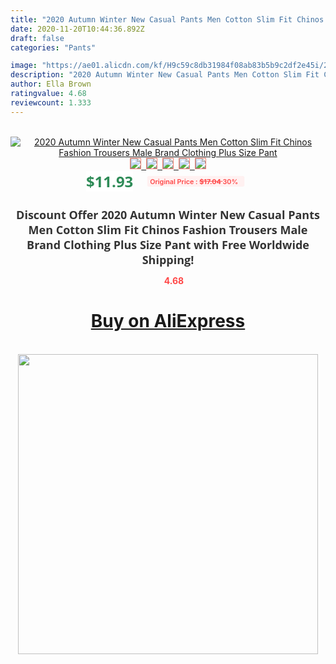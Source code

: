 ```yaml
---
title: "2020 Autumn Winter New Casual Pants Men Cotton Slim Fit Chinos Fashion Trousers Male Brand Clothing Plus Size Pant"
date: 2020-11-20T10:44:36.892Z
draft: false
categories: "Pants"

image: "https://ae01.alicdn.com/kf/H9c59c8db31984f08ab83b5b9c2df2e45i/2020-Autumn-Winter-New-Casual-Pants-Men-Cotton-Slim-Fit-Chinos-Fashion-Trousers-Male-Brand-Clothing.jpg"
description: "2020 Autumn Winter New Casual Pants Men Cotton Slim Fit Chinos Fashion Trousers Male Brand Clothing Plus Size Pant"
author: Ella Brown
ratingvalue: 4.68
reviewcount: 1.333
---
```

<br>
<div style="text-align: center;">
<a href="https://s.click.aliexpress.com/e/_ALrx7X" target="_blank" rel="nofollow noopener noreferrer"><img alt="2020 Autumn Winter New Casual Pants Men Cotton Slim Fit Chinos Fashion Trousers Male Brand Clothing Plus Size Pant" class="magnifier-image" src="https://ae01.alicdn.com/kf/H9c59c8db31984f08ab83b5b9c2df2e45i/2020-Autumn-Winter-New-Casual-Pants-Men-Cotton-Slim-Fit-Chinos-Fashion-Trousers-Male-Brand-Clothing.jpg_640x640.jpg">
<br>
<img style="border:1px solid salmon" src="https://ae01.alicdn.com/kf/H9c59c8db31984f08ab83b5b9c2df2e45i/2020-Autumn-Winter-New-Casual-Pants-Men-Cotton-Slim-Fit-Chinos-Fashion-Trousers-Male-Brand-Clothing.jpg_120x120.jpg">&nbsp;&nbsp;<img style="border:1px solid salmon" src="https://ae01.alicdn.com/kf/H49535876980b4d8cb175ce1f1bd944b6O/2020-Autumn-Winter-New-Casual-Pants-Men-Cotton-Slim-Fit-Chinos-Fashion-Trousers-Male-Brand-Clothing.jpg_120x120.jpg">&nbsp;&nbsp;<img style="border:1px solid salmon" src="https://ae01.alicdn.com/kf/Hd275194e807f4b55964eb55faab5d972V/2020-Autumn-Winter-New-Casual-Pants-Men-Cotton-Slim-Fit-Chinos-Fashion-Trousers-Male-Brand-Clothing.jpg_120x120.jpg">&nbsp;&nbsp;<img style="border:1px solid salmon" src="https://ae01.alicdn.com/kf/H0e2d06099fe3445c996e38850d30bf01P/2020-Autumn-Winter-New-Casual-Pants-Men-Cotton-Slim-Fit-Chinos-Fashion-Trousers-Male-Brand-Clothing.jpg_120x120.jpg">&nbsp;&nbsp;<img style="border:1px solid salmon" src="https://ae01.alicdn.com/kf/Hb42e232a915043ec84da1ad49dbd25d8K/2020-Autumn-Winter-New-Casual-Pants-Men-Cotton-Slim-Fit-Chinos-Fashion-Trousers-Male-Brand-Clothing.jpg_120x120.jpg"></a></div><br0>
<div style="text-align: center;"><span style="background-color: white; border: 0px; box-sizing: border-box; color: seagreen; display: inline-block; font-family: &quot;open sans&quot; , &quot;arial&quot; , &quot;helvetica&quot; , sans-serif , &quot;heiti&quot;; font-size: 24px; font-stretch: inherit; font-weight: 700; line-height: inherit; margin: 0px 10px 0px 0px; padding: 0px; vertical-align: middle;">$11.93 </span>
<span style="background: rgb(255 , 241 , 241); border-radius: 3px; border: 0px; box-sizing: border-box; color: #ff4747; display: inline-block; font-family: inherit; font-size: 12px; font-stretch: inherit; font-style: inherit; font-variant: inherit; font-weight: 600; line-height: inherit; margin: 0px; padding: 2px 5px; transform: scale(0.9); vertical-align: middle;">Original Price : <b style="text-decoration: line-through;">$17.04 </b> 30%&nbsp;&nbsp;</span></div>
<h1 style="color: #333333; display: inline-block; font-family: &quot;open sans&quot; , &quot;arial&quot; , &quot;helvetica&quot; , sans-serif , &quot;heiti&quot;; font-size: 18px; font-stretch: inherit; font-weight: 700; text-align: center;">Discount Offer 2020 Autumn Winter New Casual Pants Men Cotton Slim Fit Chinos Fashion Trousers Male Brand Clothing Plus Size Pant with Free Worldwide Shipping!</h1>
<div style="color: #ff4747; text-align: center;">
<img src="https://4.bp.blogspot.com/-M0ZcTcb-5uY/XleCXlxnR4I/AAAAAAAAAEc/OrjgMkXV1oMQFaCRZj5HQwOCBcu3w1FegCPcBGAYYCw/s1600/star.png" style="height: 15px;">&nbsp;<b>4.68</b></div>
<div class="button_cont" align="center"><a class="buynow_a" href="https://s.click.aliexpress.com/e/_ALrx7X" target="_blank" rel="nofollow noopener noreferrer"><H1>Buy on AliExpress</H1></a></div><br>
<div class="separator" style="clear: both; text-align: center;">
<img src="https://lh3.googleusercontent.com/-pTy5HemUv9M/XlePHvY0dAI/AAAAAAAAAE4/0nX5iRUoIWY8eMW9Dpxeirr157OZliDIgCLcBGAsYHQ/s1600/badge.gif" width="480">
</div>
